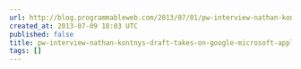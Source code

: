 ```yaml
---
url: http://blog.programmableweb.com/2013/07/01/pw-interview-nathan-kontnys-draft-takes-on-google-microsoft-apple/
created_at: 2013-07-09 18:03 UTC
published: false
title: pw-interview-nathan-kontnys-draft-takes-on-google-microsoft-apple
tags: []
---
```



